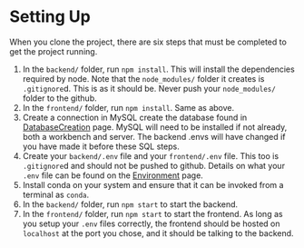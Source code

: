 # Setting Up
When you clone the project, there are six steps that must be completed to get the project running.
1. In the `backend/` folder, run `npm install`. This will install the dependencies required by node. Note that the `node_modules/` folder it creates is `.gitignore`d. This is as it should be. Never push your `node_modules/` folder to the github.
2. In the `frontend/` folder, run `npm install`. Same as above.
3. Create a connection in MySQL create the database found in [DatabaseCreation](database_creation.md) page. MySQL will need to be installed if not already, both a workbench and server. The backend .envs will have changed if you have made it before these SQL steps.
4. Create your `backend/.env` file and your `frontend/.env` file. This too is `.gitignore`d and should not be pushed to github. Details on what your `.env` file can be found on the [Environment](environment.md) page.
5. Install conda on your system and ensure that it can be invoked from a terminal as `conda`.
6. In the `backend/` folder, run `npm start` to start the backend.
7. In the `frontend/` folder, run `npm start` to start the frontend.
As long as you setup your `.env` files correctly, the frontend should be hosted on `localhost` at the port you chose, and it should be talking to the backend.
